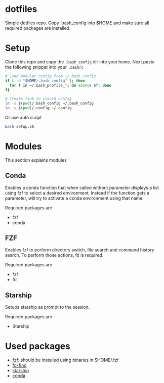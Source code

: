 # dotfiles
Simple dotfiles repo. Copy .bash_config into $HOME and make sure all required packages are installed.

# Setup
Clone this repo and copy the `.bash_config` dir into your home. Next paste the following snippet into your `.bashrc`
```bash
# Load modular config from ~/.bash_config
if [ -d "$HOME/.bash_config" ]; then
  for f in ~/.bash_profile_*; do source $f; done
fi
```

```bash
# Create link to cloned config
ln -s $(pwd)/.bash_config ~/.bash_config
ln -s $(pwd)/.config ~/.config
```

Or use auto script
```bash
bash setup.sh
```


# Modules
This section explains modules

## Conda
Enables a conda function that when called without parameter displays a list using fzf to select a desired environment.
Instead if the function gets a parameter, will try to activate a conda environment using that name.

Required packages are
- fzf
- conda

## FZF
Enables fzf to perform directory switch, file search and command history search. To perform those actions, fd is required.

Required packages are
- fzf
- fd

## Starship
Setups starship as prompt to the session.

Required packages are
- Starship

# Used packages
- [fzf](https://github.com/junegunn/fzf): should be installed using binaries in $HOME/.fzf
- [fd-find](https://github.com/sharkdp/fd)
- [starship](https://starship.rs/guide/#%F0%9F%9A%80-installation)
- [conda](https://www.anaconda.com/docs/getting-started/miniconda/install)


